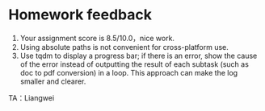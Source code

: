 # Homework feedback

1. Your assignment score is 8.5/10.0，nice work.
2. Using absolute paths is not convenient for cross-platform use. 
3. Use tqdm to  display a progress bar; if there is an error, show the cause of the error  instead of outputting the result of each subtask (such as doc to pdf  conversion) in a loop. This approach can make the log smaller and clearer.

TA：Liangwei
